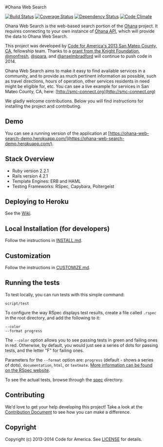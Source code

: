 #Ohana Web Search

[![Build Status](https://travis-ci.org/hackforla/ohana-web-search-la.svg?branch=master)](https://travis-ci.org/hackforla/ohana-web-search-la) [![Coverage Status](https://coveralls.io/repos/hackforla/ohana-web-search-la/badge.svg?branch=master)](https://coveralls.io/r/hackforla/ohana-web-search-la?branch=master) [![Dependency Status](https://gemnasium.com/hackforla/ohana-web-search-la.svg)](https://gemnasium.com/hackforla/ohana-web-search-la) [![Code Climate](https://codeclimate.com/github/hackforla/ohana-web-search-la.svg)](https://codeclimate.com/github/hackforla/ohana-web-search-la)

Ohana Web Search is the web-based search portion of the [Ohana](http://ohanapi.org) project. It requires connecting to your own instance of [Ohana API](https://github.com/codeforamerica/ohana-api), which will provide the data to Ohana Web Search.

This project was developed by [Code for America's 2013 San Mateo County, CA,](http://codeforamerica.org/2013-partners/san-mateo-county/) fellowship team. Thanks to a [grant from the Knight Foundation](http://www.knightfoundation.org/grants/201447979/), [@monfresh](https://github.com/monfresh), [@spara](https://github.com/spara), and [@anselmbradford](https://github.com/anselmbradford) will continue to push code in 2014.

Ohana Web Search aims to make it easy to find available services in a community, and to provide as much pertinent information as possible, such as travel directions, hours of operation, other services residents in need might be eligible for, etc.
You can see a live example for services in San Mateo County, CA, here: [http://smc-connect.org](http://smc-connect.org)

We gladly welcome contributions. Below you will find instructions for installing the project and contributing.

## Demo
You can see a running version of the application at
[https://ohana-web-search-demo.herokuapp.com/](https://ohana-web-search-demo.herokuapp.com/).

## Stack Overview

* Ruby version 2.2.1
* Rails version 4.2.1
* Template Engines: ERB and HAML
* Testing Frameworks: RSpec, Capybara, Poltergeist

## Deploying to Heroku
See the [Wiki](https://github.com/codeforamerica/ohana-web-search/wiki/How-to-deploy-Ohana-Web-Search-to-your-Heroku-account).

## Local Installation (for developers)

Follow the instructions in [INSTALL.md][install].

[install]: https://github.com/codeforamerica/ohana-web-search/blob/master/INSTALL.md

## Customization

Follow the instructions in [CUSTOMIZE.md][customize].

[customize]: https://github.com/codeforamerica/ohana-web-search/blob/master/CUSTOMIZE.md

## Running the tests
To test locally, you can run tests with this simple command:

    script/test

To configure the way RSpec displays test results, create a file called `.rspec` in the root directory, and add the following to it:

    --color
    --format progress

The `--color` option allows you to see passing tests in green and failing ones in red. Otherwise, by default, you would just see a series of dots for passing tests, and the letter "F" for failing ones.

Parameters for the `--format` option are: `progress` (default - shows a series of dots), `documentation`, `html`, or `textmate`. [More information can be found on the RSpec website](https://www.relishapp.com/rspec/rspec-core/v/3-0/docs/configuration/read-command-line-configuration-options-from-files).

To see the actual tests, browse through the [spec](https://github.com/codeforamerica/ohana-web-search/tree/master/spec) directory.

## Contributing
We'd love to get your help developing this project! Take a look at the [Contribution Document](https://github.com/codeforamerica/ohana-web-search/blob/master/CONTRIBUTING.md) to see how you can make a difference.

## Copyright
Copyright (c) 2013-2014 Code for America. See [LICENSE](https://github.com/codeforamerica/ohana-web-search/blob/master/LICENSE.md) for details.
